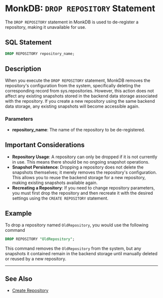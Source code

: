 # MonkDB: `DROP REPOSITORY` Statement

The `DROP REPOSITORY` statement in MonkDB is used to de-register a repository, making it unavailable for use.

## SQL Statement

```sql
DROP REPOSITORY repository_name;
```

## Description

When you execute the `DROP REPOSITORY` statement, MonkDB removes the repository's configuration from the system, specifically deleting the corresponding record from sys.repositories. However, this action does not affect any existing snapshots stored in the backend data storage associated with the repository. If you create a new repository using the same backend data storage, any existing snapshots will become accessible again.

### Parameters
- **repository_name**: The name of the repository to be de-registered.

## Important Considerations
- **Repository Usage**: A repository can only be dropped if it is not currently in use. This means there should be no ongoing snapshot operations.
- **Snapshot Persistence**: Dropping a repository does not delete the snapshots themselves; it merely removes the repository's configuration. This allows you to reuse the backend storage for a new repository, making existing snapshots available again.
- **Recreating a Repository**: If you need to change repository parameters, you must first drop the repository and then recreate it with the desired settings using the `CREATE REPOSITORY` statement.

## Example

To drop a repository named `OldRepository`, you would use the following command

```sql
DROP REPOSITORY "OldRepository";
```

This command removes the `OldRepository` from the system, but any snapshots it contained remain in the backend storage until manually deleted or reused by a new repository.

---

## See Also

- [Create Repository](./30_CREATE_REPOSITORY.md)


